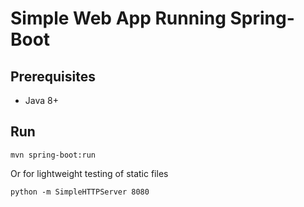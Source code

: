 # Simple Web App Running Spring-Boot

## Prerequisites

* Java 8+

## Run

`mvn spring-boot:run`

Or for lightweight testing of static files

`python -m SimpleHTTPServer 8080`
